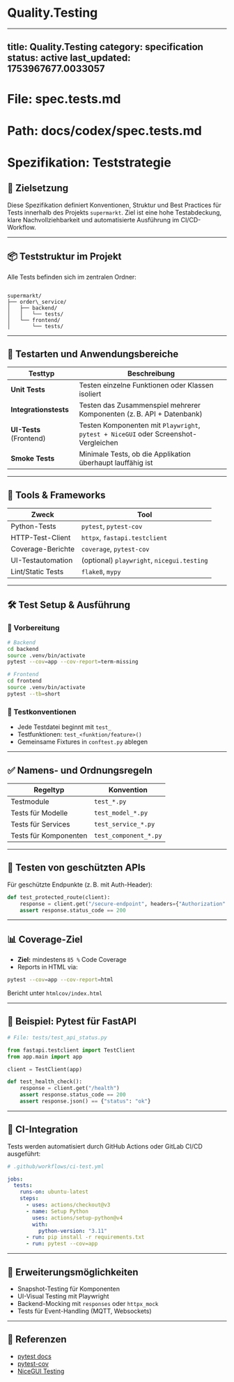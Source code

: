 # Quality.Testing

---
title: Quality.Testing
category: specification
status: active
last_updated: 1753967677.0033057
---

# File: spec.tests.md  
# Path: docs/codex/spec.tests.md

# Spezifikation: Teststrategie

## 🎯 Zielsetzung

Diese Spezifikation definiert Konventionen, Struktur und Best Practices für Tests innerhalb des Projekts `supermarkt`. Ziel ist eine hohe Testabdeckung, klare Nachvollziehbarkeit und automatisierte Ausführung im CI/CD-Workflow.

---

## 📦 Teststruktur im Projekt

Alle Tests befinden sich im zentralen Ordner:

```

supermarkt/
├── order\_service/
│   ├── backend/
│   │   └── tests/
│   └── frontend/
│       └── tests/

````

---

## 🧪 Testarten und Anwendungsbereiche

| Testtyp             | Beschreibung                                                                 |
|---------------------|------------------------------------------------------------------------------|
| **Unit Tests**      | Testen einzelne Funktionen oder Klassen isoliert                             |
| **Integrationstests** | Testen das Zusammenspiel mehrerer Komponenten (z. B. API + Datenbank)       |
| **UI-Tests** (Frontend) | Testen Komponenten mit `Playwright`, `pytest + NiceGUI` oder Screenshot-Vergleichen |
| **Smoke Tests**     | Minimale Tests, ob die Applikation überhaupt lauffähig ist                   |

---

## 🧰 Tools & Frameworks

| Zweck             | Tool                         |
|-------------------|------------------------------|
| Python-Tests      | `pytest`, `pytest-cov`       |
| HTTP-Test-Client  | `httpx`, `fastapi.testclient`|
| Coverage-Berichte | `coverage`, `pytest-cov`     |
| UI-Testautomation | (optional) `playwright`, `nicegui.testing` |
| Lint/Static Tests | `flake8`, `mypy`             |

---

## 🛠️ Test Setup & Ausführung

### 📜 Vorbereitung

```bash
# Backend
cd backend
source .venv/bin/activate
pytest --cov=app --cov-report=term-missing

# Frontend
cd frontend
source .venv/bin/activate
pytest --tb=short
````

### 🧪 Testkonventionen

* Jede Testdatei beginnt mit `test_`
* Testfunktionen: `test_<funktion/feature>()`
* Gemeinsame Fixtures in `conftest.py` ablegen

---

## ✅ Namens- und Ordnungsregeln

| Regeltyp              | Konvention            |
| --------------------- | --------------------- |
| Testmodule            | `test_*.py`           |
| Tests für Modelle     | `test_model_*.py`     |
| Tests für Services    | `test_service_*.py`   |
| Tests für Komponenten | `test_component_*.py` |

---

## 🔐 Testen von geschützten APIs

Für geschützte Endpunkte (z. B. mit Auth-Header):

```python
def test_protected_route(client):
    response = client.get("/secure-endpoint", headers={"Authorization": "Bearer test-token"})
    assert response.status_code == 200
```

---

## 📊 Coverage-Ziel

* **Ziel:** mindestens `85 %` Code Coverage
* Reports in HTML via:

```bash
pytest --cov=app --cov-report=html
```

Bericht unter `htmlcov/index.html`

---

## 🧪 Beispiel: Pytest für FastAPI

```python
# File: tests/test_api_status.py

from fastapi.testclient import TestClient
from app.main import app

client = TestClient(app)

def test_health_check():
    response = client.get("/health")
    assert response.status_code == 200
    assert response.json() == {"status": "ok"}
```

---

## 🔄 CI-Integration

Tests werden automatisiert durch GitHub Actions oder GitLab CI/CD ausgeführt:

```yaml
# .github/workflows/ci-test.yml

jobs:
  tests:
    runs-on: ubuntu-latest
    steps:
      - uses: actions/checkout@v3
      - name: Setup Python
        uses: actions/setup-python@v4
        with:
          python-version: "3.11"
      - run: pip install -r requirements.txt
      - run: pytest --cov=app
```

---

## 🧼 Erweiterungsmöglichkeiten

* Snapshot-Testing für Komponenten
* UI-Visual Testing mit Playwright
* Backend-Mocking mit `responses` oder `httpx_mock`
* Tests für Event-Handling (MQTT, Websockets)

---

## 📘 Referenzen

* [pytest docs](https://docs.pytest.org/)
* [pytest-cov](https://pypi.org/project/pytest-cov/)
* [NiceGUI Testing](https://nicegui.io/documentation/testing)

```